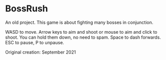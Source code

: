 # BossRush
An old project. This game is about fighting many bosses in conjunction.

WASD to move.
Arrow keys to aim and shoot or mouse to aim and click to shoot.
You can hold them down, no need to spam.
Space to dash forwards.
ESC to pause, P to unpause.

Original creation: September 2021
